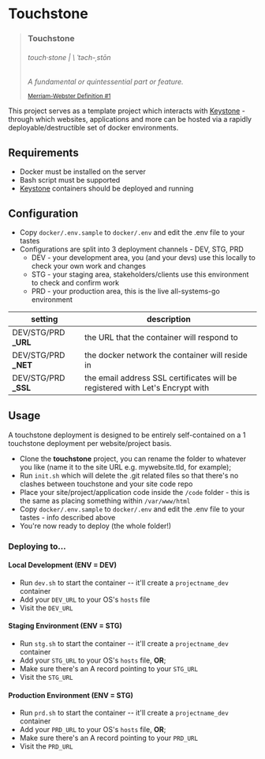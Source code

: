 # Touchstone

> ### **Touchstone**
> ###### touch·​stone | \ ˈtəch-ˌstōn
>
> _A fundamental or quintessential part or feature._
>
> <sub>[Merriam-Webster Definition #1](https://www.merriam-webster.com/dictionary/touchstone)</sub>
>

This project serves as a template project which interacts with [Keystone](https://github.com/jaytwitch/keystone) - through
which websites, applications and more can be hosted via a rapidly deployable/destructible set of docker environments.

## Requirements

* Docker must be installed on the server
* Bash script must be supported
* [Keystone](https://github.com/jaytwitch/keystone) containers should be deployed and running

## Configuration

* Copy `docker/.env.sample` to `docker/.env` and edit the .env file to your tastes
* Configurations are split into 3 deployment channels - DEV, STG, PRD
    * DEV - your development area, you (and your devs) use this locally to check your own work and changes
    * STG - your staging area, stakeholders/clients use this environment to check and confirm work
    * PRD - your production area, this is the live all-systems-go environment

| setting | description |
| ------- | ----------- |
| DEV/STG/PRD **_URL** | the URL that the container will respond to |
| DEV/STG/PRD **_NET** | the docker network the container will reside in |
| DEV/STG/PRD **_SSL** | the email address SSL certificates will be registered with Let's Encrypt with |

## Usage

A touchstone deployment is designed to be entirely self-contained on a 1 touchstone deployment per website/project basis.

* Clone the **touchstone** project, you can rename the folder to whatever you like (name it to the site URL e.g. mywebsite.tld, for example);
* Run `init.sh` which will delete the .git related files so that there's no clashes between touchstone and your site code repo
* Place your site/project/application code inside the `/code` folder - this is the same as placing something within `/var/www/html`
* Copy `docker/.env.sample` to `docker/.env` and edit the .env file to your tastes - info described above
* You're now ready to deploy (the whole folder!)

### Deploying to...

#### Local Development (ENV = DEV)

* Run `dev.sh` to start the container -- it'll create a `projectname_dev` container
* Add your `DEV_URL` to your OS's `hosts` file
* Visit the `DEV_URL`

#### Staging Environment (ENV = STG)

* Run `stg.sh` to start the container -- it'll create a `projectname_dev` container
* Add your `STG_URL` to your OS's `hosts` file, **OR**;
* Make sure there's an A record pointing to your `STG_URL`
* Visit the `STG_URL`

#### Production Environment (ENV = STG)

* Run `prd.sh` to start the container -- it'll create a `projectname_dev` container
* Add your `PRD_URL` to your OS's `hosts` file, **OR**;
* Make sure there's an A record pointing to your `PRD_URL`
* Visit the `PRD_URL`
